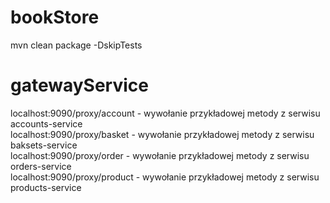# bookStore
mvn clean package -DskipTests

# gatewayService
localhost:9090/proxy/account - wywołanie przykładowej metody z serwisu accounts-service\
localhost:9090/proxy/basket - wywołanie przykładowej metody z serwisu baksets-service\
localhost:9090/proxy/order - wywołanie przykładowej metody z serwisu orders-service\
localhost:9090/proxy/product - wywołanie przykładowej metody z serwisu products-service
